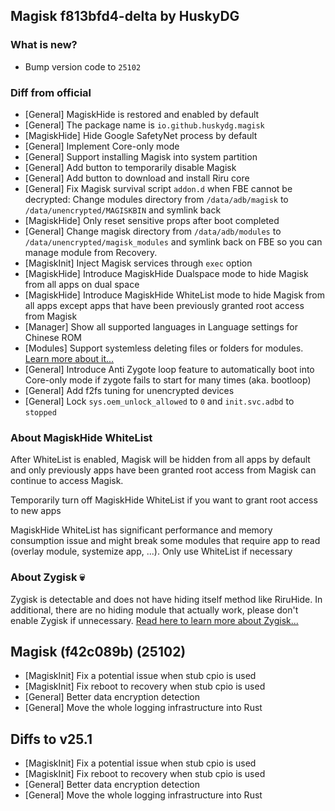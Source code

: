 ## Magisk f813bfd4-delta by HuskyDG

### What is new?

- Bump version code to `25102`

### Diff from official

- [General] MagiskHide is restored and enabled by default
- [General] The package name is `io.github.huskydg.magisk`
- [MagiskHide] Hide Google SafetyNet process by default
- [General] Implement Core-only mode
- [General] Support installing Magisk into system partition
- [General] Add button to temporarily disable Magisk
- [General] Add button to download and install Riru core
- [General] Fix Magisk survival script `addon.d` when FBE cannot be decrypted: Change modules directory from `/data/adb/magisk` to `/data/unencrypted/MAGISKBIN` and symlink back
- [MagiskHide] Only reset sensitive props after boot completed
- [General] Change magisk directory from `/data/adb/modules` to `/data/unencrypted/magisk_modules` and symlink back on FBE so you can manage module from Recovery.
- [MagiskInit] Inject Magisk services through `exec` option
- [MagiskHide] Introduce MagiskHide Dualspace mode to hide Magisk from all apps on dual space
- [MagiskHide] Introduce MagiskHide WhiteList mode to hide Magisk from all apps except apps that have been previously granted root access from Magisk
- [Manager] Show all supported languages in Language settings for Chinese ROM
- [Modules] Support systemless deleting files or folders for modules. [Learn more about it...](https://huskydg.github.io/blog/delete-file-and-folder-by-magisk-module)
- [General] Introduce Anti Zygote loop feature to automatically boot into Core-only mode if zygote fails to start for many times (aka. bootloop)
- [General] Add f2fs tuning for unencrypted devices
- [General] Lock `sys.oem_unlock_allowed` to `0` and `init.svc.adbd` to `stopped`

### About MagiskHide WhiteList

After WhiteList is enabled, Magisk will be hidden from all apps by default and only previously apps have been granted root access from Magisk can continue to access Magisk.

Temporarily turn off MagiskHide WhiteList if you want to grant root access to new apps

MagiskHide WhiteList has significant performance and memory consumption issue and might break some modules that require app to read (overlay module, systemize app, ...). Only use WhiteList if necessary

### About Zygisk 💀

Zygisk is detectable and does not have hiding itself method like RiruHide. In additional, there are no hiding module that actually work, please don't enable Zygisk if unnecessary. [Read here to learn more about Zygisk...](https://huskydg.github.io/blog/zygisk-can-be-detected-very-easily)

## Magisk (f42c089b) (25102)

- [MagiskInit] Fix a potential issue when stub cpio is used
- [MagiskInit] Fix reboot to recovery when stub cpio is used
- [General] Better data encryption detection
- [General] Move the whole logging infrastructure into Rust

## Diffs to v25.1

- [MagiskInit] Fix a potential issue when stub cpio is used
- [MagiskInit] Fix reboot to recovery when stub cpio is used
- [General] Better data encryption detection
- [General] Move the whole logging infrastructure into Rust